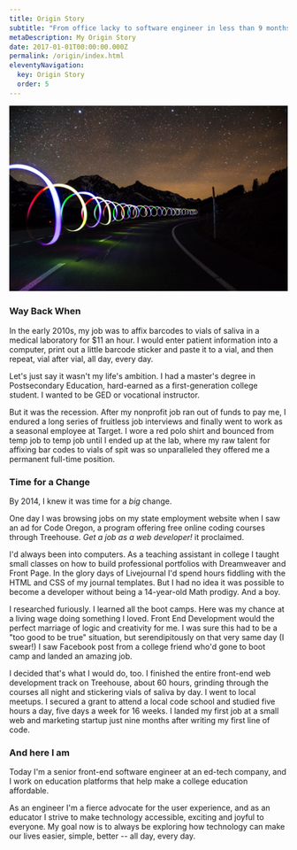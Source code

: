 ```yaml
---
title: Origin Story
subtitle: "From office lacky to software engineer in less than 9 months "
metaDescription: My Origin Story
date: 2017-01-01T00:00:00.000Z
permalink: /origin/index.html
eleventyNavigation:
  key: Origin Story 
  order: 5
---
```

<img src="/static/img/longroad.jpg" alt="Long winding road">

### Way Back When 

In the early 2010s, my job was to affix barcodes to vials of saliva in a medical laboratory for $11 an hour. I would enter patient information into a computer, print out a little barcode sticker and paste it to a vial, and then repeat, vial after vial, all day, every day. 
 
Let's just say it wasn't my life's ambition. I had a master's degree in Postsecondary Education, hard-earned as a first-generation college student. I wanted to be GED or vocational instructor.

But it was the recession. After my nonprofit job ran out of funds to pay me, I endured a long series of fruitless job interviews and finally went to work as a seasonal employee at Target. I wore a red polo shirt and bounced from temp job to temp job until I ended up at the lab, where my raw talent for affixing bar codes to vials of spit was so unparalleled they offered me a permanent full-time position.  

### Time for a Change 

By 2014, I knew it was time for a _big_ change. 

One day I was browsing jobs on my state employment website when I saw an ad for Code Oregon, a program offering free online coding courses through Treehouse. _Get a job as a web developer!_ it proclaimed. 

I'd always been into computers. As a teaching assistant in college I taught small classes on how to build professional portfolios with Dreamweaver and Front Page. In the glory days of Livejournal I'd spend hours fiddling with the HTML and CSS of my journal templates. But I had no idea it was possible to become a developer without being a 14-year-old Math prodigy. And a boy. 

I researched furiously. I learned all the boot camps. Here was my chance at a living wage doing something I loved. Front End Development would the perfect marriage of logic and creativity for me. I was sure this had to be a "too good to be true" situation, but serendipitously on that very same day (I swear!) I saw Facebook post from a college friend who'd gone to boot camp and landed an amazing job. 

I decided that's what I would do, too. I finished the entire front-end web development track on Treehouse, about 60 hours, grinding through the courses all night and stickering vials of saliva by day. I went to local meetups. I secured a grant to attend a local code school and studied five hours a day, five days a week for 16 weeks. I landed my first job at a small web and marketing startup just nine months after writing my first line of code.  

### And here I am 

Today I'm a senior front-end software engineer at an ed-tech company, and I work on education platforms that help make a college education affordable. 

As an engineer I'm a fierce advocate for the user experience, and as an educator I strive to make technology accessible, exciting and joyful to everyone. My goal now  is to always be exploring how technology can make our lives easier, simple, better --  all day, every day. 


